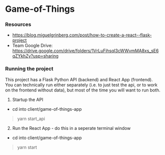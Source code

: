# Game-of-Things

### Resources 
- https://blog.miguelgrinberg.com/post/how-to-create-a-react--flask-project 
- Team Google Drive: https://drive.google.com/drive/folders/1VrLuFihsqI3cWWvmMA8xs_sE6qZYkhZy?usp=sharing 


### Running the project 
This project has a Flask Python API (backend) and React App (frontend). 
You can technically run either separately (i.e. to just test the api, or to work on the frontend without data), but most of the time you will want to run both. 

1. Startup the API 
- cd into client/game-of-things-app 
> yarn start_api 

2. Run the React App - do this in a seperate terminal window 
- cd into client/game-of-things-app
> yarn start 